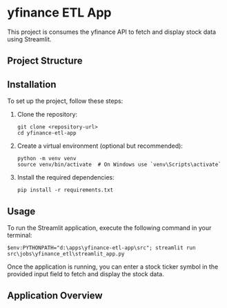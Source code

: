 # yfinance ETL App

This project is consumes the yfinance API to fetch and display stock data using Streamlit. 

## Project Structure


## Installation

To set up the project, follow these steps:

1. Clone the repository:
   ```
   git clone <repository-url>
   cd yfinance-etl-app
   ```

2. Create a virtual environment (optional but recommended):
   ```
   python -m venv venv
   source venv/bin/activate  # On Windows use `venv\Scripts\activate`
   ```

3. Install the required dependencies:
   ```
   pip install -r requirements.txt
   ```

## Usage

To run the Streamlit application, execute the following command in your terminal:

```
$env:PYTHONPATH="d:\apps\yfinance-etl-app\src"; streamlit run  src\jobs\yfinance_etl\streamlit_app.py 
```

Once the application is running, you can enter a stock ticker symbol in the provided input field to fetch and display the stock data.

## Application Overview


